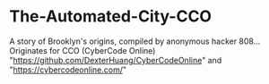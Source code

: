 # The-Automated-City-CCO
A story of Brooklyn's origins, compiled by anonymous hacker 808...
 Originates for CCO (CyberCode Online) "https://github.com/DexterHuang/CyberCodeOnline" and "https://cybercodeonline.com/"
